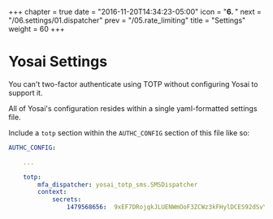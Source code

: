 +++
chapter = true
date = "2016-11-20T14:34:23-05:00"
icon = "<b>6. </b>"
next = "/06.settings/01.dispatcher"
prev = "/05.rate_limiting"
title = "Settings"
weight = 60
+++

# Yosai Settings

You can't two-factor authenticate using TOTP without configuring Yosai to support it.

All of Yosai's configuration resides within a single yaml-formatted settings file.

Include a ``totp`` section within the ``AUTHC_CONFIG`` section of this file like
so:

```yaml
AUTHC_CONFIG:

    ...

    totp:
        mfa_dispatcher: yosai_totp_sms.SMSDispatcher
        context:
            secrets:
                1479568656:  9xEF7DRojqkJLUENWmOoF3ZCWz3kFHylDCES92dSvYV
```
